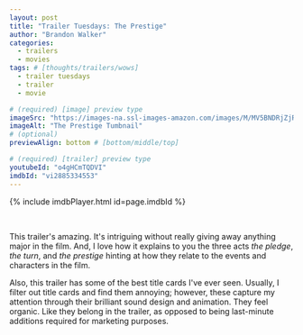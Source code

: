 ```yaml
---
layout: post
title: "Trailer Tuesdays: The Prestige"
author: "Brandon Walker"
categories:
  - trailers
  - movies
tags: # [thoughts/trailers/wows]
  - trailer tuesdays
  - trailer
  - movie

# (required) [image] preview type
imageSrc: "https://images-na.ssl-images-amazon.com/images/M/MV5BNDRjZjRiMTAtMjQ5My00MTBlLWJlMTMtZjg0NTFkMDU3NTIxL2ltYWdlL2ltYWdlXkEyXkFqcGdeQXVyNDAxOTExNTM@._V1_.jpg"
imageAlt: "The Prestige Tumbnail"
# (optional)
previewAlign: bottom # [bottom/middle/top]

# (required) [trailer] preview type
youtubeId: "o4gHCmTQDVI"
imdbId: "vi2885334553"
---
```


{% include imdbPlayer.html id=page.imdbId %}

<br>

This trailer's amazing. It's intriguing without really giving away anything major in the film. And, I love how it explains to you the three acts _the pledge_, _the turn_, and _the prestige_ hinting at how they relate to the events and characters in the film.

Also, this trailer has some of the best title cards I've ever seen. Usually, I filter out title cards and find them annoying; however, these capture my attention through their brilliant sound design and animation. They feel organic. Like they belong in the trailer, as opposed to being last-minute additions required for marketing purposes.